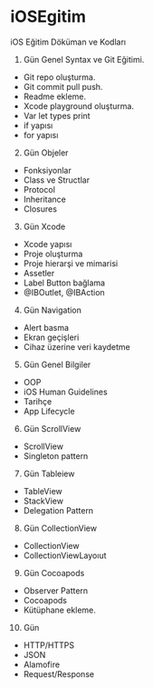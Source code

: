 # iOSEgitim
iOS Eğitim Döküman ve Kodları

1. Gün Genel Syntax ve Git Eğitimi.

- Git repo oluşturma.
- Git commit pull push.
- Readme ekleme.
- Xcode playground oluşturma.
- Var let types print
- if yapısı
- for yapısı

2. Gün Objeler

- Fonksiyonlar
- Class ve Structlar
- Protocol
- Inheritance
- Closures

3. Gün Xcode

- Xcode yapısı
- Proje oluşturma
- Proje hierarşi ve mimarisi
- Assetler
- Label Button bağlama
- @IBOutlet, @IBAction

4. Gün Navigation

- Alert basma
- Ekran geçişleri
- Cihaz üzerine veri kaydetme

5. Gün Genel Bilgiler

- OOP
- iOS Human Guidelines
- Tarihçe
- App Lifecycle

6. Gün ScrollView

- ScrollView
- Singleton pattern

7. Gün Tableiew
- TableView
- StackView
- Delegation Pattern

8. Gün CollectionView
- CollectionView
- CollectionViewLayoıut

9. Gün Cocoapods
- Observer Pattern
- Cocoapods
- Kütüphane ekleme.

10. Gün
- HTTP/HTTPS
- JSON
- Alamofire
- Request/Response
